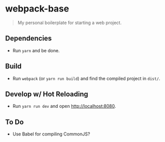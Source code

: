 # webpack-base

> My personal boilerplate for starting a web project.

## Dependencies

* Run `yarn` and be done.

## Build

* Run `webpack` (or `yarn run build`) and find the compiled project in `dist/`.

## Develop w/ Hot Reloading

* Run `yarn run dev` and open [http://localhost:8080](http://localhost:8080).

## To Do

* Use Babel for compiling CommonJS?

